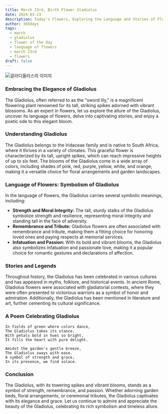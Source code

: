 ```yaml
---
title: March 23rd, Birth Flower Gladiolus
date: 2024-03-23
description: Today's Flowers, Exploring the Language and Stories of Flowers Gladiolus
author: 365days
tags:
  - march
  - gladiolus
  - flower of the day
  - language of flowers
  - march 23rd
  - flowers
draft: false
---
```


![글라디올러스의 이미지](https://cdn.pixabay.com/photo/2020/07/13/18/56/flowers-5401735_1280.jpg#center)

### Embracing the Elegance of Gladiolus

The Gladiolus, often referred to as the "sword lily," is a magnificent flowering plant renowned for its tall, striking spikes adorned with vibrant blossoms. As an expert in flowers, let us explore the allure of the Gladiolus, uncover its language of flowers, delve into captivating stories, and enjoy a poetic ode to this elegant bloom.

### Understanding Gladiolus

The Gladiolus belongs to the Iridaceae family and is native to South Africa, where it thrives in a variety of climates. This graceful flower is characterized by its tall, upright spikes, which can reach impressive heights of up to six feet. The blooms of the Gladiolus come in a wide array of colors, including shades of pink, red, purple, yellow, white, and orange, making it a versatile choice for floral arrangements and garden landscapes.

### Language of Flowers: Symbolism of Gladiolus

In the language of flowers, the Gladiolus carries several symbolic meanings, including:

- **Strength and Moral Integrity:** The tall, sturdy stalks of the Gladiolus symbolize strength and resilience, representing moral integrity and standing tall in the face of adversity.
- **Remembrance and Tribute:** Gladiolus flowers are often associated with remembrance and tribute, making them a fitting choice for honoring loved ones and paying respects at memorial services.
- **Infatuation and Passion:** With its bold and vibrant blooms, the Gladiolus also symbolizes infatuation and passionate love, making it a popular choice for romantic gestures and declarations of affection.

### Stories and Legends

Throughout history, the Gladiolus has been celebrated in various cultures and has appeared in myths, folklore, and historical events. In ancient Rome, Gladiolus flowers were associated with gladiatorial contests, where they were often presented to victorious warriors as a symbol of honor and admiration. Additionally, the Gladiolus has been mentioned in literature and art, further cementing its cultural significance.

### A Poem Celebrating Gladiolus

	In fields of green where colors dance,
	The Gladiolus takes its stance.
	With petals bold in hues so bright,
	It fills the heart with pure delight.
	
	Amidst the garden's gentle breeze,
	The Gladiolus sways with ease.
	A symbol of strength and grace,
	In its presence, we find solace.

### Conclusion

The Gladiolus, with its towering spikes and vibrant blooms, stands as a symbol of strength, remembrance, and passion. Whether adorning garden beds, floral arrangements, or ceremonial tributes, the Gladiolus captivates with its elegance and grace. Let us continue to admire and appreciate the beauty of the Gladiolus, celebrating its rich symbolism and timeless allure.